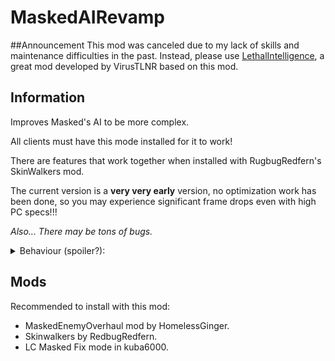 # MaskedAIRevamp

##Announcement
This mod was canceled due to my lack of skills and maintenance difficulties in the past.
Instead, please use [LethalIntelligence](https://thunderstore.io/c/lethal-company/p/VirusTLNR/LethalIntelligenceExperimental/), a great mod developed by VirusTLNR based on this mod.

## Information
Improves Masked's AI to be more complex.

All clients must have this mode installed for it to work!

There are features that work together when installed with RugbugRedfern's SkinWalkers mod.

The current version is a **very very early** version, no optimization work has been done, so you may experience significant frame drops even with high PC specs!!!

*Also... There may be tons of bugs.*

<details>
  <summary>Behaviour (spoiler?):</summary>

* Aggressive
    * If you have a dropped shotgun, pick it up and shoot people.
    * If there is a player with a shotgun, attack with a shovel type item.

* Stealthy
    * No major features yet..

* Cunning
    * Hiding items in bushes
    * Call a fake dropship using the terminal

* Deceiving
    * Use terminal code
 </details>

## Mods
Recommended to install with this mod:

+ MaskedEnemyOverhaul mod by HomelessGinger.
+ Skinwalkers by RedbugRedfern.
+ LC Masked Fix mode in kuba6000.
